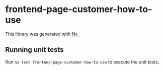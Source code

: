 # frontend-page-customer-how-to-use

This library was generated with [Nx](https://nx.dev).

## Running unit tests

Run `nx test frontend-page-customer-how-to-use` to execute the unit tests.
